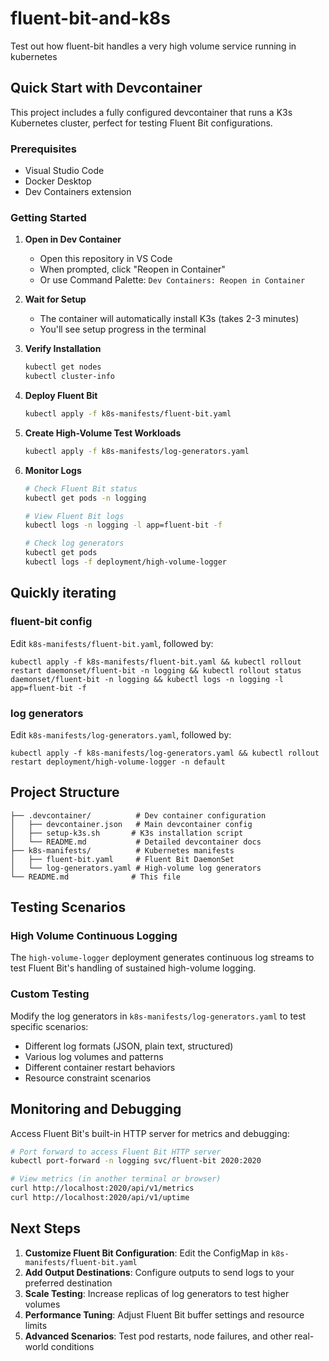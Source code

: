 # fluent-bit-and-k8s
Test out how fluent-bit handles a very high volume service running in kubernetes

## Quick Start with Devcontainer

This project includes a fully configured devcontainer that runs a K3s Kubernetes cluster, perfect for testing Fluent Bit configurations.

### Prerequisites
- Visual Studio Code
- Docker Desktop
- Dev Containers extension

### Getting Started

1. **Open in Dev Container**
   - Open this repository in VS Code
   - When prompted, click "Reopen in Container"
   - Or use Command Palette: `Dev Containers: Reopen in Container`

2. **Wait for Setup**
   - The container will automatically install K3s (takes 2-3 minutes)
   - You'll see setup progress in the terminal

3. **Verify Installation**
   ```bash
   kubectl get nodes
   kubectl cluster-info
   ```

4. **Deploy Fluent Bit**
   ```bash
   kubectl apply -f k8s-manifests/fluent-bit.yaml
   ```

5. **Create High-Volume Test Workloads**
   ```bash
   kubectl apply -f k8s-manifests/log-generators.yaml
   ```

6. **Monitor Logs**
   ```bash
   # Check Fluent Bit status
   kubectl get pods -n logging

   # View Fluent Bit logs
   kubectl logs -n logging -l app=fluent-bit -f

   # Check log generators
   kubectl get pods
   kubectl logs -f deployment/high-volume-logger
   ```

## Quickly iterating
### fluent-bit config

Edit `k8s-manifests/fluent-bit.yaml`, followed by:

```
kubectl apply -f k8s-manifests/fluent-bit.yaml && kubectl rollout restart daemonset/fluent-bit -n logging && kubectl rollout status daemonset/fluent-bit -n logging && kubectl logs -n logging -l app=fluent-bit -f
```

### log generators

Edit `k8s-manifests/log-generators.yaml`, followed by:

```
kubectl apply -f k8s-manifests/log-generators.yaml && kubectl rollout restart deployment/high-volume-logger -n default
```

## Project Structure

```
├── .devcontainer/          # Dev container configuration
│   ├── devcontainer.json   # Main devcontainer config
│   ├── setup-k3s.sh       # K3s installation script
│   └── README.md           # Detailed devcontainer docs
├── k8s-manifests/          # Kubernetes manifests
│   ├── fluent-bit.yaml     # Fluent Bit DaemonSet
│   └── log-generators.yaml # High-volume log generators
└── README.md              # This file
```

## Testing Scenarios

### High Volume Continuous Logging
The `high-volume-logger` deployment generates continuous log streams to test Fluent Bit's handling of sustained high-volume logging.

### Custom Testing
Modify the log generators in `k8s-manifests/log-generators.yaml` to test specific scenarios:
- Different log formats (JSON, plain text, structured)
- Various log volumes and patterns
- Different container restart behaviors
- Resource constraint scenarios

## Monitoring and Debugging

Access Fluent Bit's built-in HTTP server for metrics and debugging:
```bash
# Port forward to access Fluent Bit HTTP server
kubectl port-forward -n logging svc/fluent-bit 2020:2020

# View metrics (in another terminal or browser)
curl http://localhost:2020/api/v1/metrics
curl http://localhost:2020/api/v1/uptime
```

## Next Steps

1. **Customize Fluent Bit Configuration**: Edit the ConfigMap in `k8s-manifests/fluent-bit.yaml`
2. **Add Output Destinations**: Configure outputs to send logs to your preferred destination
3. **Scale Testing**: Increase replicas of log generators to test higher volumes
4. **Performance Tuning**: Adjust Fluent Bit buffer settings and resource limits
5. **Advanced Scenarios**: Test pod restarts, node failures, and other real-world conditions
